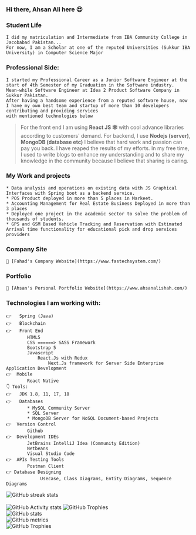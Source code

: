 ### Hi there, Ahsan Ali here 😍 

    
### Student Life
    I did my matriculation and Intermediate from IBA Community College in Jacobabad Pakistan... 
    For now, I am a Scholar at one of the reputed Universities (Sukkur IBA University) in Computer Science Major

###  Professional Side:
    I started my Professional Career as a Junior Software Engineer at the start of 4th Semester of my Graduation in the Software industry.
    Mean-while Software Engineer at Idea 2 Product Software Company in Sukkur Pakistan. 
    After having a handsome experience from a reputed software house, now I have my own best team and startup of more than 10 developers contributing and providing services 
    with mentioned technologies below
>   For the front end I am using **React JS 🕸️** with cool advance libraries according to customers' demand.
    For backend, I use **Nodejs (server)**, **MongoDB (database etc)**
    I believe that hard work and passion can pay you back. I have reaped the results of my efforts. In my free time, I used to write blogs to enhance my      understanding and to share my knowledge in the community because I believe that sharing is caring.
### My Work and projects
    * Data analysis and operations on existing data with JS Graphical Interfaces with Spring boot as a backend service.
    * POS Product deployed in more than 5 places in Markeet.
    * Accounting Management for Real Estate Business Deployed in more than 3 places
    * Deployed one project in the academic sector to solve the problem of thousands of students.
    * GPS and GSM Based Vehicle Tracking and Reservation with Estimated Arrival time functionality for educational pick and drop services providers
### Company Site 
    🔗 [Fahad's Company Website](https://www.fastechsystem.com/)
    
### Portfolio    
    🔗 [Ahsan's Personal Portfolio Website](https://www.ahsanalishah.com/)

### Technologies I am working with:
    👉   Spring (Java)
    👉	Blockchain 
    👉	Front End
            HTML5
            CSS ======> SASS Framework
            Bootstrap 5
            Javascript
                React.Js with Redux
                    Next.Js framework for Server Side Enterprise Application Development
    👉  Mobile
            React Native
    👇 Tools:
    👉	JDK 1.8, 11, 17, 18
    👉	Databases
            * MySQL Community Server
            * SQL Server
            * MongoDB Server for NoSQL Document-based Projects
    👉  Version Control
            Github
    👉  Development IDEs
            JetBrains IntelliJ Idea (Community Edition)
            Netbeans
            Visual Studio Code
    👉  APIs Testing Tools
            Postman Client
    👉 Database Designing
                 Usecase, Class Diagrams, Entity Diagrams, Sequence Diagrams
![GitHub streak stats](https://github-readme-streak-stats.herokuapp.com/?user=ahsan-ali49)  
<br/>
 ![GitHub Activity stats]( https://activity-graph.herokuapp.com/graph?username=ahsan-ali49)
![GitHub Trophies ](https://github-profile-trophy.vercel.app/?username=ahsan-ali49)  
![GitHub stats](https://github-readme-stats.vercel.app/api?username=ahsan-ali49&show_icons=true&theme=dark)  
![GitHub metrics](https://metrics.lecoq.io/ahsan-ali49)  
![GitHub Trophies ](https://github-readme-stats.vercel.app/api/top-langs/?username=ahsan-ali49)  
